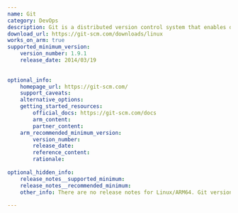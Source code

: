 ```yaml
---
name: Git
category: DevOps
description: Git is a distributed version control system that enables developers to track code changes, collaborate effectively, and manage project history.
download_url: https://git-scm.com/downloads/linux
works_on_arm: true
supported_minimum_version:
    version_number: 1.9.1
    release_date: 2014/03/19
 
 
optional_info:
    homepage_url: https://git-scm.com/
    support_caveats:
    alternative_options:
    getting_started_resources:
        official_docs: https://git-scm.com/docs
        arm_content:
        partner_content:
    arm_recommended_minimum_version:
        version_number:
        release_date:
        reference_content:
        rationale:
 
optional_hidden_info:
    release_notes__supported_minimum:
    release_notes__recommended_minimum:
    other_info: There are no release notes for Linux/ARM64. Git version 1.9.1 is the minimum version that can be installed via apt on the Ubuntu Trusty. Similarly, version 2.7.4 is the minimum available version installed via apt on Ubuntu Xenial, and 2.17.0 is the minimum available installed via apt on Ubuntu Bionic.
 
---
```

